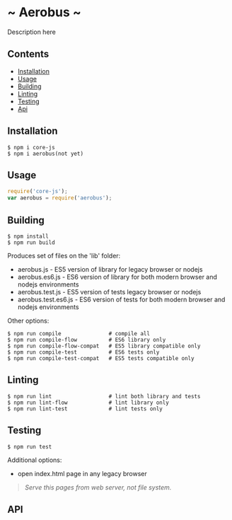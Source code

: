 # ~ Aerobus ~

Description here


## Contents

  + [Installation](#installation)
  + [Usage](#usage)
  + [Building](#building)
  + [Linting](#linting)
  + [Testing](#testing)
  + [Api](#api)    

## Installation

```
$ npm i core-js
$ npm i aerobus(not yet)
```

## Usage

```js
require('core-js');
var aerobus = require('aerobus');
```

## Building

```
$ npm install
$ npm run build
```

Produces set of files on the 'lib' folder:

* aerobus.js - ES5 version of library for legacy browser or nodejs
* aerobus.es6.js - ES6 version of library for both modern browser and nodejs environments
* aerobus.test.js - ES5 version of tests legacy browser or nodejs
* aerobus.test.es6.js - ES6 version of tests for both modern browser and nodejs environments

Other options:

```
$ npm run compile               # compile all
$ npm run compile-flow          # ES6 library only
$ npm run compile-flow-compat   # ES5 library compatible only
$ npm run compile-test          # ES6 tests only
$ npm run compile-test-compat   # ES5 tests compatible only
```

## Linting

```
$ npm run lint                  # lint both library and tests
$ npm run lint-flow             # lint library only
$ npm run lint-test             # lint tests only
```

## Testing

```
$ npm run test
```
Additional options:

* open index.html page in any legacy browser

> _Serve this pages from web server, not file system._


## API
